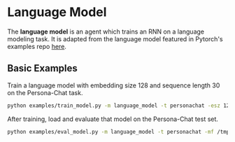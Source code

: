 # Language Model

The **language model** is an agent which trains an RNN on a language modeling task.
It is adapted from the language model featured in Pytorch's examples repo
[here](https://github.com/pytorch/examples/tree/master/word_language_model).


## Basic Examples

Train a language model with embedding size 128 and sequence length 30 on the Persona-Chat task.
```bash
python examples/train_model.py -m language_model -t personachat -esz 128 -sl 30 -mf /tmp/LM_personachat_test.mdl
```

After training, load and evaluate that model on the Persona-Chat test set.
```bash
python examples/eval_model.py -m language_model -t personachat -mf /tmp/LM_personachat_test.mdl -dt test
```
